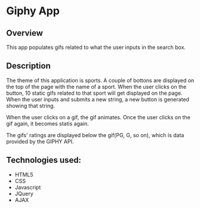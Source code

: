 # Giphy App

## Overview

This app populates gifs related to what the user inputs in the search box.

## Description

The theme of this application is sports. A couple of bottons are displayed on the top of the page with the name of a sport. When the user clicks on the button, 10 static gifs related to that sport will get displayed on the page. When the user inputs and submits a new string, a new button is generated showing that string. 

When the user clicks on a gif, the gif animates. Once the user clicks on the gif again, it becomes statis again.

The gifs' ratings are displayed below the gif(PG, G, so on), which is data provided by the GIPHY API.

## Technologies used:

* HTML5
* CSS
* Javascript
* JQuery
* AJAX
